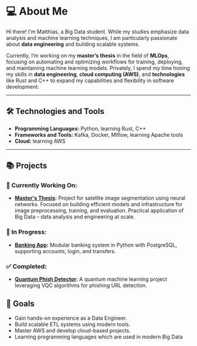 # 💻 About Me
Hi there! I'm Matthias, a Big Data student. While my studies emphasize data analysis and machine learning techniques, I am particularly passionate about **data engineering** and building scalable systems. 

Currently, I’m working on my **master’s thesis** in the field of **MLOps**, focusing on automating and optimizing workflows for training, deploying, and maintaining machine learning models. Privately, I spend my time honing my skills in **data engineering**, **cloud computing (AWS)**, and **technologies** like Rust and C++ to expand my capabilities and flexibility in software development.

---

## 🛠 Technologies and Tools
- **Programming Languages:** Python, learning Rust, C++
- **Frameworks and Tools:** Kafka, Docker, Mlflow, learning Apache tools
- **Cloud:** learning AWS

---

## 📚 Projects

### 🔨 Currently Working On:
- **[Master's Thesis](https://github.com/matix329/NeuralSatSeg):** Project for satellite image segmentation using neural networks. Focused on building efficient models and infrastructure for image preprocessing, training, and evaluation. Practical application of Big Data – data analysis and engineering at scale.

### 🚧 In Progress:
- **[Banking App](https://github.com/matix329/banking_app):** Modular banking system in Python with PostgreSQL, supporting accounts, login, and transfers.

### ✅ Completed:
- **[Quantum Phish Detector](https://github.com/matix329/quantum-phish-detector):** A quantum machine learning project leveraging VQC algorithms for phishing URL detection.

## 🎯 Goals
- Gain hands-on experience as a Data Engineer.
- Build scalable ETL systems using modern tools.
- Master AWS and develop cloud-based projects.
- Learning programming languages which are used in modern Big Data
